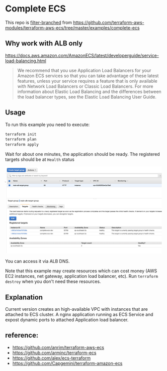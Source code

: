 # Complete ECS

This repo is [filter-branched](https://docs.github.com/en/github/using-git/splitting-a-subfolder-out-into-a-new-repository) from https://github.com/terraform-aws-modules/terraform-aws-ecs/tree/master/examples/complete-ecs

## Why work with ALB only

https://docs.aws.amazon.com/AmazonECS/latest/developerguide/service-load-balancing.html

>We recommend that you use Application Load Balancers for your Amazon ECS services so that you can take advantage of these latest features, unless your service requires a feature that is only available with Network Load Balancers or Classic Load Balancers. For more information about Elastic Load Balancing and the differences between the load balancer types, see the Elastic Load Balancing User Guide.

## Usage

To run this example you need to execute:

```bash
terraform init
terraform plan
terraform apply
```

Wait for about one minutes, the application should be ready. The registered targets should be at `Health` status

![target group health check](images/image.png)

You can access it via ALB DNS.

Note that this example may create resources which can cost money (AWS EC2 instances, net gateway, application load balancer, etc). Run `terraform destroy` when you don't need these resources.

## Explanation

Current version creates an high-available VPC with instances that are attached to ECS cluster. A nginx application running as ECS Service and expost dynamic ports to attached Application load balancer.

## reference:
* <https://github.com/anrim/terraform-aws-ecs>
* <https://github.com/arminc/terraform-ecs>
* <https://github.com/alex/ecs-terraform>
* <https://github.com/Capgemini/terraform-amazon-ecs>
